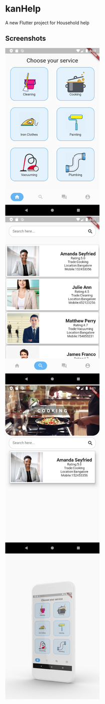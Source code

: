 # kanHelp

A new Flutter project for Household help

## Screenshots
<img src="/ss1.png" width="300"/> <img src="/ss2.png" width="300"/> <img src="/ss3.png" width="300"/> <img src="/ss0.png" width="300"/>
